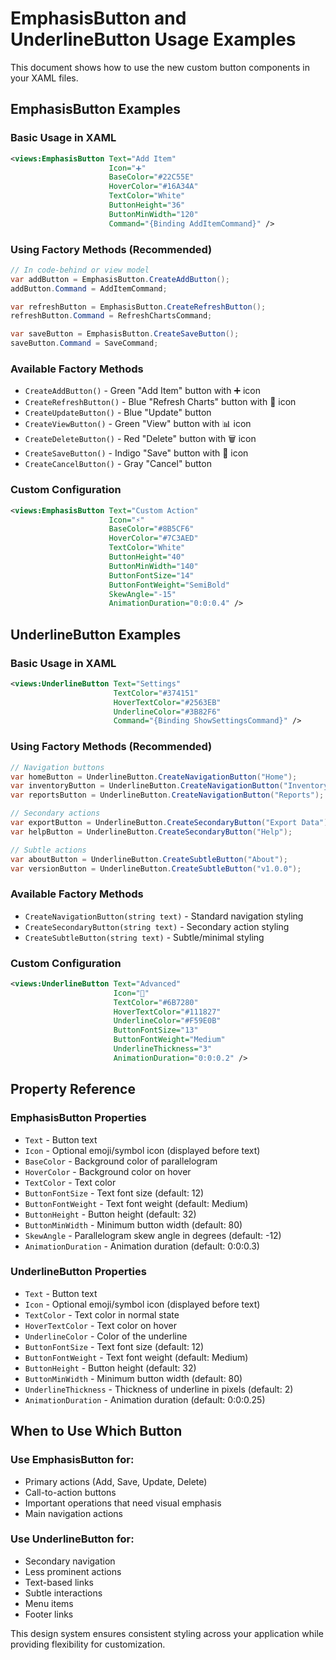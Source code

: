 # EmphasisButton and UnderlineButton Usage Examples

This document shows how to use the new custom button components in your XAML files.

## EmphasisButton Examples

### Basic Usage in XAML
```xml
<views:EmphasisButton Text="Add Item" 
                      Icon="➕"
                      BaseColor="#22C55E"
                      HoverColor="#16A34A"
                      TextColor="White"
                      ButtonHeight="36"
                      ButtonMinWidth="120"
                      Command="{Binding AddItemCommand}" />
```

### Using Factory Methods (Recommended)
```csharp
// In code-behind or view model
var addButton = EmphasisButton.CreateAddButton();
addButton.Command = AddItemCommand;

var refreshButton = EmphasisButton.CreateRefreshButton();
refreshButton.Command = RefreshChartsCommand;

var saveButton = EmphasisButton.CreateSaveButton();
saveButton.Command = SaveCommand;
```

### Available Factory Methods
- `CreateAddButton()` - Green "Add Item" button with ➕ icon
- `CreateRefreshButton()` - Blue "Refresh Charts" button with 🔄 icon  
- `CreateUpdateButton()` - Blue "Update" button
- `CreateViewButton()` - Green "View" button with 📊 icon
- `CreateDeleteButton()` - Red "Delete" button with 🗑️ icon
- `CreateSaveButton()` - Indigo "Save" button with 💾 icon
- `CreateCancelButton()` - Gray "Cancel" button

### Custom Configuration
```xml
<views:EmphasisButton Text="Custom Action"
                      Icon="⚡"
                      BaseColor="#8B5CF6"
                      HoverColor="#7C3AED"
                      TextColor="White"
                      ButtonHeight="40"
                      ButtonMinWidth="140"
                      ButtonFontSize="14"
                      ButtonFontWeight="SemiBold"
                      SkewAngle="-15"
                      AnimationDuration="0:0:0.4" />
```

## UnderlineButton Examples

### Basic Usage in XAML
```xml
<views:UnderlineButton Text="Settings"
                       TextColor="#374151"
                       HoverTextColor="#2563EB"
                       UnderlineColor="#3B82F6"
                       Command="{Binding ShowSettingsCommand}" />
```

### Using Factory Methods (Recommended)
```csharp
// Navigation buttons
var homeButton = UnderlineButton.CreateNavigationButton("Home");
var inventoryButton = UnderlineButton.CreateNavigationButton("Inventory");
var reportsButton = UnderlineButton.CreateNavigationButton("Reports");

// Secondary actions
var exportButton = UnderlineButton.CreateSecondaryButton("Export Data");
var helpButton = UnderlineButton.CreateSecondaryButton("Help");

// Subtle actions
var aboutButton = UnderlineButton.CreateSubtleButton("About");
var versionButton = UnderlineButton.CreateSubtleButton("v1.0.0");
```

### Available Factory Methods
- `CreateNavigationButton(string text)` - Standard navigation styling
- `CreateSecondaryButton(string text)` - Secondary action styling
- `CreateSubtleButton(string text)` - Subtle/minimal styling

### Custom Configuration
```xml
<views:UnderlineButton Text="Advanced"
                       Icon="🔧"
                       TextColor="#6B7280"
                       HoverTextColor="#111827"
                       UnderlineColor="#F59E0B"
                       ButtonFontSize="13"
                       ButtonFontWeight="Medium"
                       UnderlineThickness="3"
                       AnimationDuration="0:0:0.2" />
```

## Property Reference

### EmphasisButton Properties
- `Text` - Button text
- `Icon` - Optional emoji/symbol icon (displayed before text)
- `BaseColor` - Background color of parallelogram
- `HoverColor` - Background color on hover
- `TextColor` - Text color
- `ButtonFontSize` - Text font size (default: 12)
- `ButtonFontWeight` - Text font weight (default: Medium)
- `ButtonHeight` - Button height (default: 32)
- `ButtonMinWidth` - Minimum button width (default: 80)
- `SkewAngle` - Parallelogram skew angle in degrees (default: -12)
- `AnimationDuration` - Animation duration (default: 0:0:0.3)

### UnderlineButton Properties
- `Text` - Button text
- `Icon` - Optional emoji/symbol icon (displayed before text)
- `TextColor` - Text color in normal state
- `HoverTextColor` - Text color on hover
- `UnderlineColor` - Color of the underline
- `ButtonFontSize` - Text font size (default: 12)
- `ButtonFontWeight` - Text font weight (default: Medium)
- `ButtonHeight` - Button height (default: 32)
- `ButtonMinWidth` - Minimum button width (default: 80)
- `UnderlineThickness` - Thickness of underline in pixels (default: 2)
- `AnimationDuration` - Animation duration (default: 0:0:0.25)

## When to Use Which Button

### Use EmphasisButton for:
- Primary actions (Add, Save, Update, Delete)
- Call-to-action buttons
- Important operations that need visual emphasis
- Main navigation actions

### Use UnderlineButton for:
- Secondary navigation
- Less prominent actions
- Text-based links
- Subtle interactions
- Menu items
- Footer links

This design system ensures consistent styling across your application while providing flexibility for customization.
